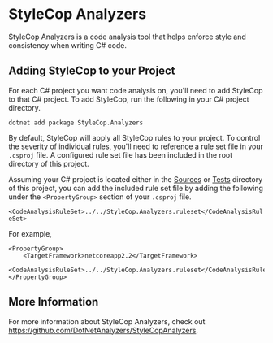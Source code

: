 # StyleCop Analyzers #

StyleCop Analyzers is a code analysis tool that helps enforce style and consistency when writing C# code.

## Adding StyleCop to your Project ##

For each C# project you want code analysis on, you'll need to add StyleCop to that C# project. To add StyleCop, run the following in your C# project directory.

`dotnet add package StyleCop.Analyzers`

By default, StyleCop will apply all StyleCop rules to your project. To control the severity of individual rules, you'll need to reference a rule set file in your `.csproj` file. A configured rule set file has been included in the root directory of this project.

Assuming your C# project is located either in the [Sources](../Sources) or [Tests](../Tests) directory of this project, you can add the included rule set file by adding the following under the `<PropertyGroup>` section of your `.csproj` file.

`<CodeAnalysisRuleSet>../../StyleCop.Analyzers.ruleset</CodeAnalysisRuleSet>`

For example,

```
<PropertyGroup>
    <TargetFramework>netcoreapp2.2</TargetFramework>
    <CodeAnalysisRuleSet>../../StyleCop.Analyzers.ruleset</CodeAnalysisRuleSet>
</PropertyGroup>
```

## More Information ##

For more information about StyleCop Analyzers, check out https://github.com/DotNetAnalyzers/StyleCopAnalyzers.
